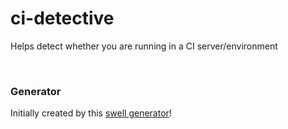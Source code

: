 # ci-detective
Helps detect whether you are running in a CI server/environment 

<br />

### Generator
Initially created by this [swell generator][parent-generator-url]!


[parent-generator-url]: https://github.com/swellaby/generator-lets-go